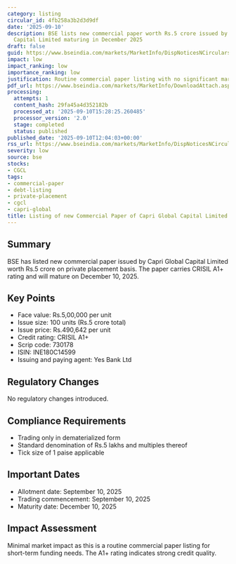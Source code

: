 ```yaml
---
category: listing
circular_id: 4fb258a3b2d3d9df
date: '2025-09-10'
description: BSE lists new commercial paper worth Rs.5 crore issued by Capri Global
  Capital Limited maturing in December 2025
draft: false
guid: https://www.bseindia.com/markets/MarketInfo/DispNoticesNCirculars.aspx?Noticeid={0E22F8C7-BD25-4F83-AAFE-5B780A27A2F1}&noticeno=20250910-35&dt=09/10/2025&icount=35&totcount=55&flag=0
impact: low
impact_ranking: low
importance_ranking: low
justification: Routine commercial paper listing with no significant market implications
pdf_url: https://www.bseindia.com/markets/MarketInfo/DownloadAttach.aspx?id=20250910-35&attachedId=
processing:
  attempts: 1
  content_hash: 29fa45a4d352182b
  processed_at: '2025-09-10T15:28:25.260485'
  processor_version: '2.0'
  stage: completed
  status: published
published_date: '2025-09-10T12:04:03+00:00'
rss_url: https://www.bseindia.com/markets/MarketInfo/DispNoticesNCirculars.aspx?Noticeid={0E22F8C7-BD25-4F83-AAFE-5B780A27A2F1}&noticeno=20250910-35&dt=09/10/2025&icount=35&totcount=55&flag=0
severity: low
source: bse
stocks:
- CGCL
tags:
- commercial-paper
- debt-listing
- private-placement
- cgcl
- capri-global
title: Listing of new Commercial Paper of Capri Global Capital Limited
---
```


## Summary

BSE has listed new commercial paper issued by Capri Global Capital Limited worth Rs.5 crore on private placement basis. The paper carries CRISIL A1+ rating and will mature on December 10, 2025.

## Key Points

- Face value: Rs.5,00,000 per unit
- Issue size: 100 units (Rs.5 crore total)
- Issue price: Rs.490,642 per unit
- Credit rating: CRISIL A1+
- Scrip code: 730178
- ISIN: INE180C14599
- Issuing and paying agent: Yes Bank Ltd

## Regulatory Changes

No regulatory changes introduced.

## Compliance Requirements

- Trading only in dematerialized form
- Standard denomination of Rs.5 lakhs and multiples thereof
- Tick size of 1 paise applicable

## Important Dates

- Allotment date: September 10, 2025
- Trading commencement: September 10, 2025
- Maturity date: December 10, 2025

## Impact Assessment

Minimal market impact as this is a routine commercial paper listing for short-term funding needs. The A1+ rating indicates strong credit quality.